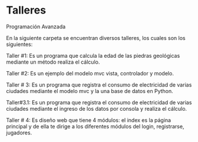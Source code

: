 # Talleres
Programación Avanzada

En la siguiente carpeta se encuentran diversos talleres, los cuales son los siguientes:

Taller #1: Es un programa que calcula la edad de las piedras geológicas mediante un método realiza el cálculo.

Taller #2: Es un ejemplo del modelo mvc vista, controlador y modelo.

Taller # 3: Es un programa que registra el consumo de electricidad de varias ciudades mediante el modelo mvc y la una base de datos en Python.

Taller#3.1: Es un programa que registra el consumo de electricidad de varias ciudades mediante el ingreso de los datos por consola y realiza el cálculo.

Taller # 4: Es diseño web que tiene 4 módulos: el index es la página principal y de ella te dirige a los diferentes módulos del login, registrarse, jugadores.


